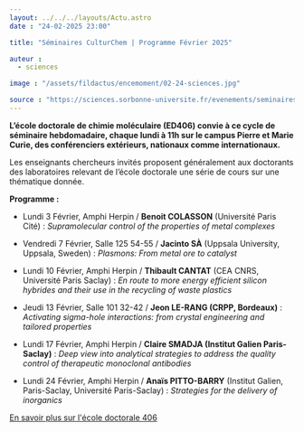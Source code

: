 ```yaml
---
layout: ../../../layouts/Actu.astro
date : "24-02-2025 23:00"

title: "Séminaires CulturChem | Programme Février 2025"

auteur :
  - sciences

image : "/assets/fildactus/encemoment/02-24-sciences.jpg"

source : "https://sciences.sorbonne-universite.fr/evenements/seminaires-culturchem-programme-fevrier-2025"
---
```


__L’école doctorale de chimie moléculaire (ED406) convie à ce cycle de séminaire hebdomadaire, chaque lundi à 11h sur le campus Pierre et Marie Curie, des conférenciers extérieurs, nationaux comme internationaux.__

Les enseignants chercheurs invités proposent généralement aux doctorants des laboratoires relevant de l’école doctorale une série de cours sur une thématique donnée.

__Programme :__

- Lundi 3 Février, Amphi Herpin / __Benoit COLASSON__ (Université Paris Cité) : *Supramolecular control of the properties of metal complexes*

- Vendredi 7 Février, Salle 125 54-55 / __Jacinto SÀ__ (Uppsala University, Uppsala, Sweden) : *Plasmons: From metal ore to catalyst*

- Lundi 10 Février, Amphi Herpin / __Thibault CANTAT__ (CEA CNRS, Université Paris Saclay) : *En route to more energy efficient silicon hybrides and their use in the recycling of waste plastics*

- Jeudi 13 Février, Salle 101 32-42 / __Jeon LE-RANG (CRPP, Bordeaux)__ : *Activating sigma-hole interactions: from crystal engineering and tailored properties*

- Lundi 17 Février, Amphi Herpin / __Claire SMADJA (Institut Galien Paris-Saclay)__ : *Deep view into analytical strategies to address the quality control of therapeutic monoclonal antibodies*

- Lundi 24 Février, Amphi Herpin / __Anaïs PITTO-BARRY__ (Institut Galien, Paris-Saclay, Université Paris-Saclay) : *Strategies for the delivery of inorganics*

[En savoir plus sur l'école doctorale 406](https://ed406.sorbonne-universite.fr/)